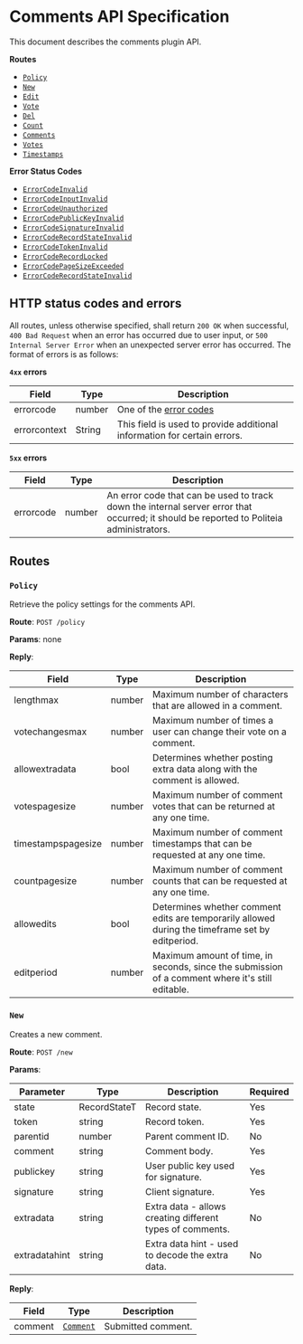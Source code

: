 # Comments API Specification

This document describes the comments plugin API.

**Routes**

- [`Policy`](#policy)
- [`New`](#new)
- [`Edit`](#edit)
- [`Vote`](#vote)
- [`Del`](#del)
- [`Count`](#count)
- [`Comments`](#comments)
- [`Votes`](#votes)
- [`Timestamps`](#timestamps)


**Error Status Codes**

- [`ErrorCodeInvalid`](#ErrorCodeInvalid)
- [`ErrorCodeInputInvalid`](#ErrorCodeInputInvalid)
- [`ErrorCodeUnauthorized`](#ErrorCodeUnauthorized)
- [`ErrorCodePublicKeyInvalid`](#ErrorCodePublicKeyInvalid)
- [`ErrorCodeSignatureInvalid`](#ErrorCodeSignatureInvalid)
- [`ErrorCodeRecordStateInvalid`](#ErrorCodeRecordStateInvalid)
- [`ErrorCodeTokenInvalid`](#ErrorCodeTokenInvalid)
- [`ErrorCodeRecordLocked`](#ErrorCodeRecordLocked)
- [`ErrorCodePageSizeExceeded`](#ErrorCodePageSizeExceeded)
- [`ErrorCodeRecordStateInvalid`](#ErrorCodeDuplicatePayload)

## HTTP status codes and errors

All routes, unless otherwise specified, shall return `200 OK` when successful,
`400 Bad Request` when an error has occurred due to user input, or `500
Internal Server Error` when an unexpected server error has occurred. The format
of errors is as follows:

**`4xx` errors**

| Field | Type | Description |
|-|-|-|
| errorcode | number | One of the [error codes](#error-codes) |
| errorcontext | String | This field is used to provide additional information for certain errors. |

**`5xx` errors**

| Field | Type | Description |
|-|-|-|
| errorcode | number | An error code that can be used to track down the internal server error that occurred; it should be reported to Politeia administrators. |

## Routes

### `Policy` 

Retrieve the policy settings for the comments API.

**Route**: `POST /policy`

**Params**: none

**Reply**:

| Field | Type | Description |
|-|-|-|
| lengthmax | number | Maximum number of characters that are allowed in a comment. |
| votechangesmax | number | Maximum number of times a user can change their vote on a comment. |
| allowextradata | bool |  Determines whether posting extra data along with the comment is allowed. |
| votespagesize | number | Maximum number of comment votes that can be returned at any one time. |
| timestampspagesize | number | Maximum number of comment timestamps that can be requested at any one time. |
| countpagesize | number | Maximum number of comment counts that can be requested at any one time. |
| allowedits | bool | Determines whether comment edits are temporarily allowed during the  timeframe set by editperiod. |
| editperiod | number | Maximum amount of time, in seconds, since the submission of a comment where it's still editable. |

### `New`

Creates a new comment.

**Route**: `POST /new`

**Params**: 

| Parameter | Type | Description | Required |
|-|-|-|-|
| state | RecordStateT | Record state. | Yes |
| token | string | Record token. | Yes |
| parentid | number | Parent comment ID. | No |
| comment | string | Comment body. | Yes |
| publickey | string | User public key used for signature. | Yes |
| signature | string | Client signature. | Yes |
| extradata | string | Extra data - allows creating different types of comments. | No |
| extradatahint | string | Extra data hint - used to decode the extra data. | No |

**Reply**:

| Field | Type | Description |
|-|-|-|
| comment | [`Comment`](#comment) | Submitted comment. |
